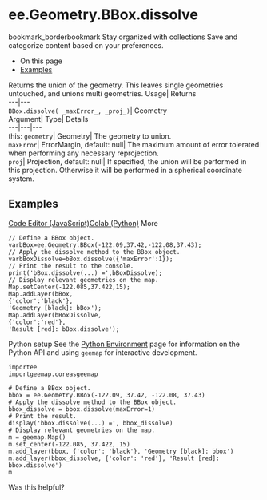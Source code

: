  
#  ee.Geometry.BBox.dissolve 
bookmark_borderbookmark Stay organized with collections  Save and categorize content based on your preferences.
  * On this page
  * [Examples](https://developers.google.com/earth-engine/apidocs/ee-geometry-bbox-dissolve#examples)


Returns the union of the geometry. This leaves single geometries untouched, and unions multi geometries. 
Usage| Returns  
---|---  
`BBox.dissolve( _maxError_, _proj_)`| Geometry  
Argument| Type| Details  
---|---|---  
this: `geometry`| Geometry| The geometry to union.  
`maxError`| ErrorMargin, default: null| The maximum amount of error tolerated when performing any necessary reprojection.  
`proj`| Projection, default: null| If specified, the union will be performed in this projection. Otherwise it will be performed in a spherical coordinate system.  
## Examples
[Code Editor (JavaScript)](https://developers.google.com/earth-engine/apidocs/ee-geometry-bbox-dissolve#code-editor-javascript-sample)[Colab (Python)](https://developers.google.com/earth-engine/apidocs/ee-geometry-bbox-dissolve#colab-python-sample) More
```
// Define a BBox object.
varbBox=ee.Geometry.BBox(-122.09,37.42,-122.08,37.43);
// Apply the dissolve method to the BBox object.
varbBoxDissolve=bBox.dissolve({'maxError':1});
// Print the result to the console.
print('bBox.dissolve(...) =',bBoxDissolve);
// Display relevant geometries on the map.
Map.setCenter(-122.085,37.422,15);
Map.addLayer(bBox,
{'color':'black'},
'Geometry [black]: bBox');
Map.addLayer(bBoxDissolve,
{'color':'red'},
'Result [red]: bBox.dissolve');
```
Python setup
See the [ Python Environment](https://developers.google.com/earth-engine/guides/python_install) page for information on the Python API and using `geemap` for interactive development.
```
importee
importgeemap.coreasgeemap
```
```
# Define a BBox object.
bbox = ee.Geometry.BBox(-122.09, 37.42, -122.08, 37.43)
# Apply the dissolve method to the BBox object.
bbox_dissolve = bbox.dissolve(maxError=1)
# Print the result.
display('bbox.dissolve(...) =', bbox_dissolve)
# Display relevant geometries on the map.
m = geemap.Map()
m.set_center(-122.085, 37.422, 15)
m.add_layer(bbox, {'color': 'black'}, 'Geometry [black]: bbox')
m.add_layer(bbox_dissolve, {'color': 'red'}, 'Result [red]: bbox.dissolve')
m
```

Was this helpful?
